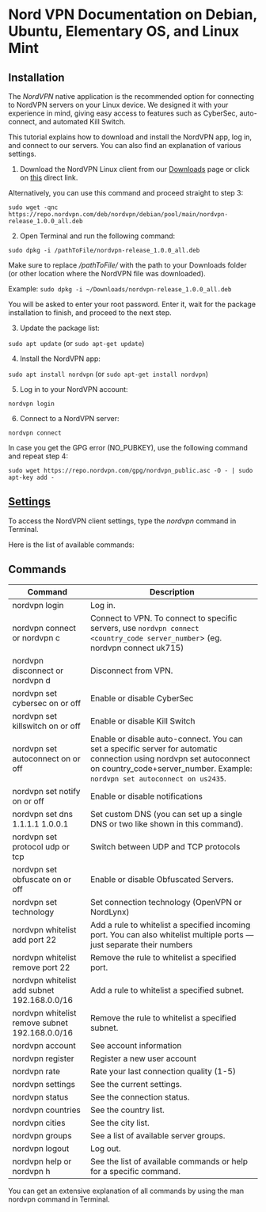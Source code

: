 # Nord VPN Documentation on Debian, Ubuntu, Elementary OS, and Linux Mint
## Installation
The *NordVPN* native application is the recommended option for connecting to NordVPN servers on your Linux device. We designed it with your experience in mind, giving easy access to features such as CyberSec, auto-connect, and automated Kill Switch.

This tutorial explains how to download and install the NordVPN app, log in, and connect to our servers. You can also find an explanation of various settings.
 

1. Download the NordVPN Linux client from our [Downloads](https://nordvpn.com/download/linux) page or click on [this](https://repo.nordvpn.com/deb/nordvpn/debian/pool/main/nordvpn-release_1.0.0_all.deb) direct link.

Alternatively, you can use this command and proceed straight to step 3:

`sudo wget -qnc https://repo.nordvpn.com/deb/nordvpn/debian/pool/main/nordvpn-release_1.0.0_all.deb`

2. Open Terminal and run the following command:

`sudo dpkg -i /pathToFile/nordvpn-release_1.0.0_all.deb`

Make sure to replace */pathToFile/* with the path to your Downloads folder (or other location where the NordVPN file was downloaded).

Example: `sudo dpkg -i ~/Downloads/nordvpn-release_1.0.0_all.deb`

You will be asked to enter your root password. Enter it, wait for the package installation to finish, and proceed to the next step.

3. Update the package list:

`sudo apt update` (or `sudo apt-get update`)

4. Install the NordVPN app:

`sudo apt install nordvpn` (or `sudo apt-get install nordvpn`)

5. Log in to your NordVPN account:

`nordvpn login`

6. Connect to a NordVPN server:

`nordvpn connect`

In case you get the GPG error (NO_PUBKEY), use the following command and repeat step 4:

`sudo wget https://repo.nordvpn.com/gpg/nordvpn_public.asc -O - | sudo apt-key add -`


## [Settings](https://support.nordvpn.com/Connectivity/Linux/1325531132/Installing-and-using-NordVPN-on-Debian-Ubuntu-Elementary-OS-and-Linux-Mint.htm#Settings)

To access the NordVPN client settings, type the *nordvpn* command in Terminal.

Here is the list of available commands:

## Commands 
| Command |	Description |
| ----------- | ---------- |
| nordvpn login | Log in. |
| nordvpn connect or nordvpn c | Connect to VPN. To connect to specific servers, use `nordvpn connect <country_code server_number`> (eg. nordvpn connect uk715) |
| nordvpn disconnect or nordvpn d | Disconnect from VPN. |
| nordvpn set cybersec on or off | Enable or disable CyberSec |
| nordvpn set killswitch on or off | Enable or disable Kill Switch |
| nordvpn set autoconnect on or off | Enable or disable auto-connect. You can set a specific server for automatic connection using nordvpn set autoconnect on country_code+server_number. Example: `nordvpn set autoconnect on us2435`. |
| nordvpn set notify on or off | Enable or disable notifications |
| nordvpn set dns 1.1.1.1 1.0.0.1 | Set custom DNS (you can set up a single DNS or two like shown in this command). |
| nordvpn set protocol udp or tcp | Switch between UDP and TCP protocols |
| nordvpn set obfuscate on or off | Enable or disable Obfuscated Servers. |
| nordvpn set technology | Set connection technology (OpenVPN or NordLynx) |
| nordvpn whitelist add port 22 | Add a rule to whitelist a specified incoming port. You can also whitelist multiple ports — just separate their numbers  |with a space.
| nordvpn whitelist remove port 22 | Remove the rule to whitelist a specified port. |
| nordvpn whitelist add subnet 192.168.0.0/16 | Add a rule to whitelist a specified subnet. |
| nordvpn whitelist remove subnet 192.168.0.0/16  | Remove the rule to whitelist a specified subnet. |
| nordvpn account | See account information |
| nordvpn register | Register a new user account |
| nordvpn rate | Rate your last connection quality (1-5) |
| nordvpn settings | See the current settings. |
| nordvpn status | See the connection status. |
| nordvpn countries | See the country list. |
| nordvpn cities | See the city list. |
| nordvpn groups | See a list of available server groups. |
| nordvpn logout | Log out. |
| nordvpn help or nordvpn h | See the list of available commands or help for a specific command. |

You can get an extensive explanation of all commands by using the man nordvpn command in Terminal.